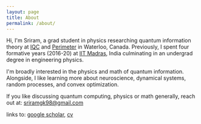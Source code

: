 ```yaml
---
layout: page
title: About
permalink: /about/
---
```


Hi, I'm Sriram, a grad student in physics researching quantum information theory at [IQC](https://uwaterloo.ca/institute-for-quantum-computing/) and [Perimeter](https://perimeterinstitute.ca) in Waterloo, Canada. Previously, I spent four formative years (2016-20) at [IIT Madras](https://www.iitm.ac.in/), India culminating in an undergrad degree in engineering physics.

I'm broadly interested in the physics and math of quantum information. Alongside, I like learning more about neuroscience, dynamical systems, random processes, and convex optimization.

If you like discussing quantum computing, physics or math generally, reach out at: [sriramgk98@gmail.com](mailto:sriramgk98@gmail.com)

links to: [google scholar](https://scholar.google.com/citations?user=d9-T--sAAAAJ&hl=en), [cv](https://sriramgkn.github.io/docs/CV_detailed_ram.pdf) <!--, [detailed CV](https://sriramgkn.github.io/docs/CV_detailed_ram.pdf)-->

<!-- ![Image of Sriram](https://raw.githubusercontent.com/SriramGkn/sriramgkn.github.io/master/images/Outside_Godav.jpeg)
Outside my hostel at IITM! The COVID-19 pandemic forced us out of this beautiful campus with little notice. -->

<!--[IQC Waterloo](https://uwaterloo.ca/institute-for-quantum-computing/)-->
